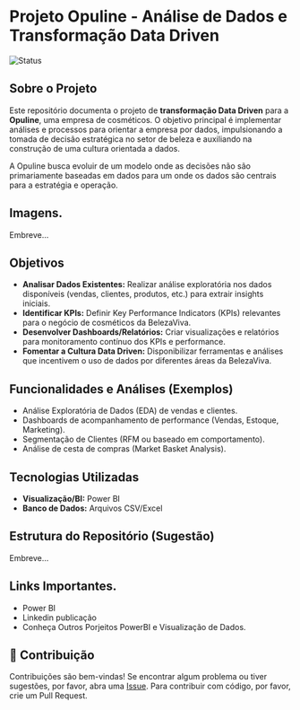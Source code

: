 # Projeto Opuline - Análise de Dados e Transformação Data Driven

![Status](https://img.shields.io/badge/Status-Em%20Andamento-blue)
## Sobre o Projeto

Este repositório documenta o projeto de **transformação Data Driven** para a **Opuline**, uma empresa de cosméticos. 
O objetivo principal é implementar análises e processos para orientar a empresa por dados, impulsionando a tomada de 
decisão estratégica no setor de beleza e auxiliando na construção de uma cultura orientada a dados.

A Opuline busca evoluir de um modelo onde as decisões não são primariamente baseadas em dados para um onde os dados são centrais para a estratégia e operação.
## Imagens.

Embreve...

## Objetivos

* **Analisar Dados Existentes:** Realizar análise exploratória nos dados disponíveis (vendas, clientes, produtos, etc.) para extrair insights iniciais.
* **Identificar KPIs:** Definir Key Performance Indicators (KPIs) relevantes para o negócio de cosméticos da BelezaViva.
* **Desenvolver Dashboards/Relatórios:** Criar visualizações e relatórios para monitoramento contínuo dos KPIs e performance.
* **Fomentar a Cultura Data Driven:** Disponibilizar ferramentas e análises que incentivem o uso de dados por diferentes áreas da BelezaViva.

## Funcionalidades e Análises (Exemplos)

* Análise Exploratória de Dados (EDA) de vendas e clientes.
* Dashboards de acompanhamento de performance (Vendas, Estoque, Marketing).
* Segmentação de Clientes (RFM ou baseado em comportamento).
* Análise de cesta de compras (Market Basket Analysis).

## Tecnologias Utilizadas

* **Visualização/BI:**  Power BI
* **Banco de Dados:**  Arquivos CSV/Excel

## Estrutura do Repositório (Sugestão)

Embreve...

## Links Importantes.

* Power BI
* Linkedin publicação
* Conheça Outros Porjeitos PowerBI e Visualização de Dados.
  
## 🤝 Contribuição

Contribuições são bem-vindas! Se encontrar algum problema ou tiver sugestões, 
por favor, abra uma [Issue](https://github.com/SEU_USUARIO/Projeto-BelezaViva-AnaliseDados/issues). 
Para contribuir com código, por favor, crie um Pull Request.
